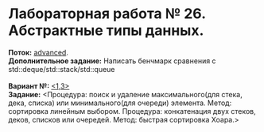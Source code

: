 ﻿# Лабораторная работа № 26. Абстрактные типы данных.
**Поток:** <ins>advanced</ins>.</br>**Дополнительное задание:** Написать бенчмарк сравнения с std::deque/std::stack/std::queue</br></br>**Вариант №:** <ins><1,3></ins></br>**Задание:** <Процедура: поиск и удаление максимального(для стека, дека, списка) или минимального(для очереди) элемента. Метод: сортировка линейным выбором. Процедура: конкатенация двух стеков, деков, списков или очередей. Метод: быстрая сортировка Хоара.>
